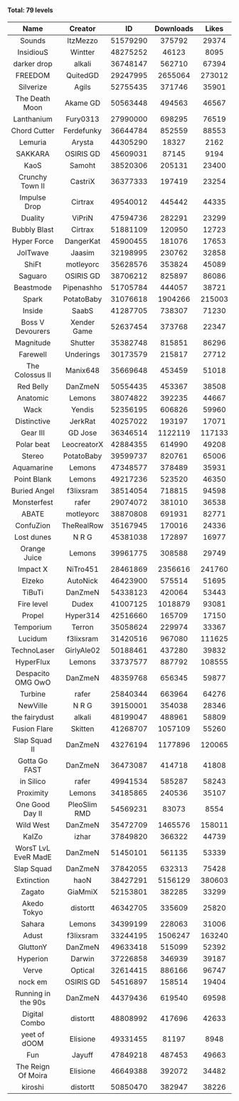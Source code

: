 #### Total: 79 levels

| Name | Creator | ID | Downloads | Likes |
|:---:|:---:|:---:|:---:|:---:|
| Sounds | ItzMezzo | 51579290 | 375792 | 29374
| InsidiouS | Wintter | 48275252 | 46123 | 8095
| darker drop | alkali | 36748147 | 562710 | 67394
| FREEDOM | QuitedGD | 29247995 | 2655064 | 273012
| Silverize | Agils | 52755435 | 371746 | 35901
| The Death Moon | Akame GD | 50563448 | 494563 | 46567
| Lanthanium | Fury0313 | 27990000 | 698295 | 76519
| Chord Cutter | Ferdefunky | 36644784 | 852559 | 88553
| Lemuria | Arysta | 44305290 | 18327 | 2162
| SAKKARA | OSIRIS GD | 45609031 | 87145 | 9194
| KaoS | Samoht | 38520306 | 205131 | 23400
| Crunchy Town II | CastriX | 36377333 | 197419 | 23254
| Impulse Drop  | Cirtrax | 49540012 | 445442 | 44335
| Duality | ViPriN | 47594736 | 282291 | 23299
| Bubbly Blast | Cirtrax | 51881109 | 120950 | 12723
| Hyper Force | DangerKat | 45900455 | 181076 | 17653
| JolTwave | Jaasim | 32198995 | 230762 | 32858
| ShiFt | motleyorc | 35628576 | 353824 | 45089
| Saguaro | OSIRIS GD | 38706212 | 825897 | 86086
| Beastmode | Pipenashho | 51705784 | 444057 | 38721
| Spark | PotatoBaby | 31076618 | 1904266 | 215003
| Inside | SaabS | 41287705 | 738307 | 71230
| Boss V Devourers | Xender Game | 52637454 | 373768 | 22347
| Magnitude | Shutter | 35382748 | 815851 | 86296
| Farewell | Underings | 30173579 | 215817 | 27712
| The Colossus II | Manix648 | 35669648 | 453459 | 51018
| Red Belly | DanZmeN | 50554435 | 453367 | 38508
| Anatomic | Lemons | 38074822 | 392235 | 44667
| Wack | Yendis | 52356195 | 606826 | 59960
| Distinctive | JerkRat | 40257022 | 193197 | 17071
| Gear III | GD Jose | 36346514 | 1122119 | 117133
| Polar beat | LeocreatorX | 42884355 | 614990 | 49208
| Stereo | PotatoBaby | 39599737 | 820761 | 65006
| Aquamarine | Lemons | 47348577 | 378489 | 35931
| Point Blank | Lemons | 49217236 | 523520 | 46350
| Buried Angel | f3lixsram | 38514054 | 718815 | 94598
| Monsterfest | rafer | 29074072 | 381010 | 36538
| ABATE | motleyorc | 38870808 | 691931 | 82771
| ConfuZion | TheRealRow | 35167945 | 170016 | 24336
| Lost dunes | N R G | 45381038 | 172897 | 16977
| Orange Juice | Lemons | 39961775 | 308588 | 29749
| Impact X | NiTro451 | 28461869 | 2356616 | 241760
| Elzeko | AutoNick | 46423900 | 575514 | 51695
| TiBuTi | DanZmeN | 54338123 | 420064 | 53443
| Fire level | Dudex | 41007125 | 1018879 | 93081
| Propel | Hyper314 | 42516660 | 165709 | 17150
| Temporium | Terron | 35058624 | 229974 | 33367
| Lucidum | f3lixsram | 31420516 | 967080 | 111625
| TechnoLaser | GirlyAle02 | 50188461 | 437280 | 39832
| HyperFlux | Lemons | 33737577 | 887792 | 108555
| Despacito OMG OwO | DanZmeN | 48359768 | 656345 | 59877
| Turbine | rafer | 25840344 | 663964 | 64276
| NewVille | N R G | 39150001 | 354038 | 28346
| the fairydust | alkali | 48199047 | 488961 | 58809
| Fusion Flare | Skitten | 41268707 | 1057109 | 55260
| Slap Squad II | DanZmeN | 43276194 | 1177896 | 120065
| Gotta Go FAST | DanZmeN | 36473087 | 414718 | 41808
| in Silico | rafer | 49941534 | 585287 | 58243
| Proximity | Lemons | 34185865 | 240536 | 35107
| One Good Day II | PleoSlim RMD | 54569231 | 83073 | 8554
| Wild West | DanZmeN | 35472709 | 1465576 | 158011
| KaIZo | izhar | 37849820 | 366322 | 44739
| WorsT LvL EveR MadE | DanZmeN | 51450101 | 561135 | 53339
| Slap Squad | DanZmeN | 37842055 | 632313 | 75428
| Extinction | haoN | 38427291 | 5156129 | 380603
| Zagato | GiaMmiX | 52153801 | 382285 | 33299
| Akedo Tokyo | distortt | 46342705 | 335609 | 25820
| Sahara | Lemons | 34399199 | 228063 | 31006
| Adust | f3lixsram | 33244195 | 1506247 | 163240
| GluttonY | DanZmeN | 49633418 | 515099 | 52392
| Hyperion | Darwin | 37226858 | 346939 | 39187
| Verve | Optical | 32614415 | 886166 | 96747
| nock em | OSIRIS GD | 54516897 | 158514 | 19404
| Running in the 90s | DanZmeN | 44379436 | 619540 | 69598
| Digital Combo | distortt | 48808992 | 417696 | 42633
| yeet of dOOM | Elisione | 49331455 | 81197 | 8948
| Fun | Jayuff | 47849218 | 487453 | 49663
| The Reign Of Moira | Elisione | 46649388 | 392072 | 34482
| kiroshi | distortt | 50850470 | 382947 | 38226
